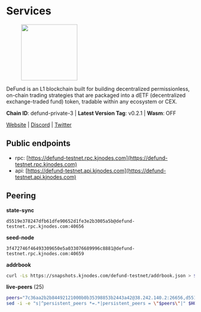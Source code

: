 # Services

<figure><img src="https://raw.githubusercontent.com/kj89/testnet_manuals/main/pingpub/logos/defund.png" width="150" alt=""><figcaption></figcaption></figure>

DeFund is an L1 blockchain built for building decentralized permissionless,  on-chain trading strategies that are packaged into a dETF (decentralized  exchange-traded fund) token, tradable within any ecosystem or CEX.

**Chain ID**: defund-private-3 | **Latest Version Tag**: v0.2.1 | **Wasm**: OFF

[Website](https://www.defund.app) | [Discord](https://discord.gg/FV26pRPZ3P) | [Twitter](https://twitter.com/defund_finance)


## Public endpoints

* rpc: [https://defund-testnet.rpc.kjnodes.com](https://defund-testnet.rpc.kjnodes.com)
* api: [https://defund-testnet.api.kjnodes.com](https://defund-testnet.api.kjnodes.com)

## Peering

**state-sync**

```text
d5519e378247dfb61dfe90652d1fe3e2b3005a5b@defund-testnet.rpc.kjnodes.com:40656
```

**seed-node**

```text
3f472746f46493309650e5a033076689996c8881@defund-testnet.rpc.kjnodes.com:40659
```

**addrbook**
```bash
curl -Ls https://snapshots.kjnodes.com/defund-testnet/addrbook.json > $HOME/.defund/config/addrbook.json
```

**live-peers** (25)
```bash
peers="7c36aa2b2b84492121000b0b35398853b2443a42@38.242.140.2:26656,d5519e378247dfb61dfe90652d1fe3e2b3005a5b@65.109.68.190:40656,58437bc62307a512f391db5c1e24e3cff8b9f8d3@136.243.88.91:2070,67742399a48abc97c7eef61b1a60b96c720122c2@45.147.199.180:26656,feaf23d0c4e2726e823cbd275acbef74df8333cf@165.22.218.21:26656,9e67baeac323278617e9036a892464b21dfe3a38@65.108.71.92:45656,9389cefdaa999eb81b93f4354d1077553ceb7a86@217.76.55.76:26656,d27958fc8f9841733f9ecf0beec8d36e51519828@65.108.153.138:26656,ccace1585ce7d671f09d4d442d77936b29ee8118@164.68.127.182:26656,b5f48558fd70799ae123bd879ce12205478be379@135.125.180.36:20756,7b85da5bbdd0c88e7165ef4272e3edc68254f90e@154.12.231.14:26656,e104f008f6d1227170d3b4ce1d73f0ea2068094f@84.201.162.168:26656,8190bf19ef96627e3b35f2039ab6aeed551fa05c@167.235.201.57:26656,16af5142a97d6bd22f941c15ad8faf2150d48e59@157.90.157.18:26656,9cbaf117258ac247bce37f314d1a2ddba34b5ad6@194.163.190.54:26656,2a87e54d6849058523a0d761318cb1258c4299df@77.91.123.14:26656,d368e8fc76143f89e53f0997fd5dfef32129168c@109.110.63.204:26656,5db1142851dd1c7106779aa9d348a9f67a630df0@164.68.110.234:26656,ad9e3e6b195c3238463c030ed08db814465a1d9e@77.232.37.54:26656,1a2166e8c08130d678cae0bc88cfabc8b6ed8d78@178.18.244.17:26656,f9fd8aff0825e7c5fb76f7b6f42a4a2bbbdb04f7@84.46.244.224:26656,fb73921dc5bf1e939308eaa37053c12bd647852b@45.147.199.210:26656,6c0024b454c7e001b98ab04692c9d616d403bb7d@176.9.146.72:40656,c0637ffa6e3a9a92c88820a8320ee58fb807706f@142.132.253.112:40656,0d190196414307625a087a2d3cd02756fb4643a7@65.108.13.185:26767"
sed -i -e "s|^persistent_peers *=.*|persistent_peers = \"$peers\"|" $HOME/.defund/config/config.toml
```
